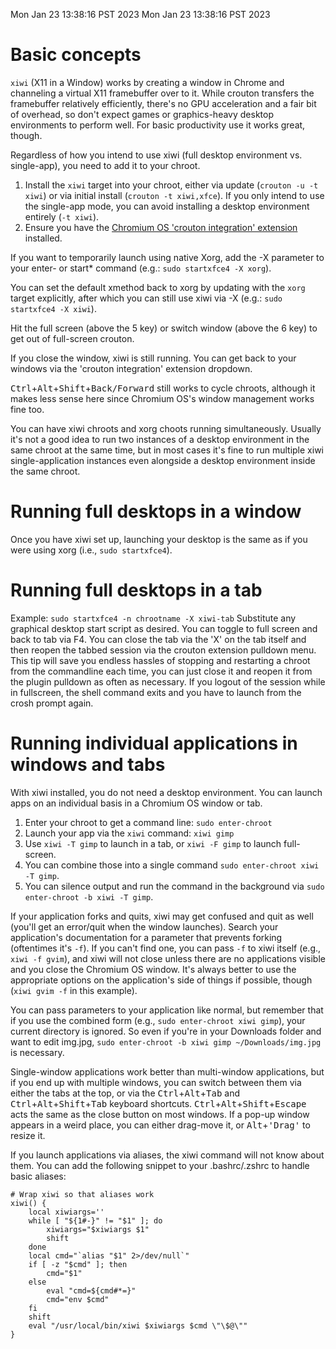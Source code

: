 Mon Jan 23 13:38:16 PST 2023
Mon Jan 23 13:38:16 PST 2023
# Basic concepts
`xiwi` (X11 in a Window) works by creating a window in Chrome and channeling a virtual X11 framebuffer over to it.  While crouton transfers the framebuffer relatively efficiently, there's no GPU acceleration and a fair bit of overhead, so don't expect games or graphics-heavy desktop environments to perform well.  For basic productivity use it works great, though.

Regardless of how you intend to use xiwi (full desktop environment vs. single-app), you need to add it to your chroot.

1. Install the `xiwi` target into your chroot, either via update (`crouton -u -t xiwi`) or via initial install (`crouton -t xiwi,xfce`).  If you only intend to use the single-app mode, you can avoid installing a desktop environment entirely (`-t xiwi`).
2. Ensure you have the [Chromium OS 'crouton integration' extension](https://chrome.google.com/webstore/detail/crouton-integration/gcpneefbbnfalgjniomfjknbcgkbijom) installed.

If you want to temporarily launch using native Xorg, add the -X parameter to your enter- or start* command (e.g.: `sudo startxfce4 -X xorg`).

You can set the default xmethod back to xorg by updating with the `xorg` target explicitly, after which you can still use xiwi via -X (e.g.: `sudo startxfce4 -X xiwi`).

Hit the full screen (above the 5 key) or switch window (above the 6 key) to get out of full-screen crouton.

If you close the window, xiwi is still running.  You can get back to your windows via the 'crouton integration' extension dropdown.

<kbd>Ctrl</kbd>+<kbd>Alt</kbd>+<kbd>Shift</kbd>+<kbd>Back/Forward</kbd> still works to cycle chroots, although it makes less sense here since Chromium OS's window management works fine too.

You can have xiwi chroots and xorg choots running simultaneously.  Usually it's not a good idea to run two instances of a desktop environment in the same chroot at the same time, but in most cases it's fine to run multiple xiwi single-application instances even alongside a desktop environment inside the same chroot.

# Running full desktops in a window
Once you have xiwi set up, launching your desktop is the same as if you were using xorg (i.e., `sudo startxfce4`).  

# Running full desktops in a tab
Example: `sudo startxfce4 -n chrootname -X xiwi-tab`
Substitute any graphical desktop start script as desired. You can toggle to full screen and back to tab via F4. You can close the tab via the 'X' on the tab itself and then reopen the tabbed session via the crouton extension pulldown menu. This tip will save you endless hassles of stopping and restarting a chroot from the commandline each time, you can just close it and reopen it from the plugin pulldown as often as necessary. If you logout of the session while in fullscreen, the shell command exits and you have to launch from the crosh prompt again.

# Running individual applications in windows and tabs
With xiwi installed, you do not need a desktop environment.  You can launch apps on an individual basis in a Chromium OS window or tab.

1. Enter your chroot to get a command line: `sudo enter-chroot`
2. Launch your app via the `xiwi` command: `xiwi gimp`
3. Use `xiwi -T gimp` to launch in a tab, or `xiwi -F gimp` to launch full-screen.
4. You can combine those into a single command `sudo enter-chroot xiwi -T gimp`.
5. You can silence output and run the command in the background via `sudo enter-chroot -b xiwi -T gimp`.

If your application forks and quits, xiwi may get confused and quit as well (you'll get an error/quit when the window launches).  Search your application's documentation for a parameter that prevents forking (oftentimes it's `-f`).  If you can't find one, you can pass `-f` to xiwi itself (e.g., `xiwi -f gvim`), and xiwi will not close unless there are no applications visible and you close the Chromium OS window. It's always better to use the appropriate options on the application's side of things if possible, though (`xiwi gvim -f` in this example).

You can pass parameters to your application like normal, but remember that if you use the combined form (e.g., `sudo enter-chroot xiwi gimp`), your current directory is ignored.  So even if you're in your Downloads folder and want to edit img.jpg, `sudo enter-chroot -b xiwi gimp ~/Downloads/img.jpg` is necessary.

Single-window applications work better than multi-window applications, but if you end up with multiple windows, you can switch between them via either the tabs at the top, or via the <kbd>Ctrl</kbd>+<kbd>Alt</kbd>+<kbd>Tab</kbd> and <kbd>Ctrl</kbd>+<kbd>Alt</kbd>+<kbd>Shift</kbd>+<kbd>Tab</kbd> keyboard shortcuts.  <kbd>Ctrl</kbd>+<kbd>Alt</kbd>+<kbd>Shift</kbd>+<kbd>Escape</kbd> acts the same as the close button on most windows.  If a pop-up window appears in a weird place, you can either drag-move it, or <kbd>Alt</kbd>+<kbd>'Drag'</kbd> to resize it.

If you launch applications via aliases, the xiwi command will not know about them.  You can add the following snippet to your .bashrc/.zshrc to handle basic aliases:

```
# Wrap xiwi so that aliases work
xiwi() {
    local xiwiargs=''
    while [ "${1#-}" != "$1" ]; do
        xiwiargs="$xiwiargs $1"
        shift
    done
    local cmd="`alias "$1" 2>/dev/null`"
    if [ -z "$cmd" ]; then
        cmd="$1"
    else
        eval "cmd=${cmd#*=}"
        cmd="env $cmd"
    fi
    shift
    eval "/usr/local/bin/xiwi $xiwiargs $cmd \"\$@\""
}
```